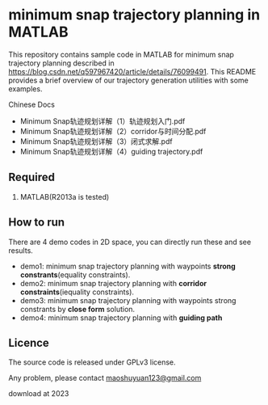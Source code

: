 # minimum snap trajectory planning in MATLAB
This repository contains sample code in MATLAB for minimum snap trajectory planning described in https://blog.csdn.net/q597967420/article/details/76099491.
This README provides a brief overview of our trajectory generation utilities with some examples.

Chinese Docs
- Minimum Snap轨迹规划详解（1）轨迹规划入门.pdf
- Minimum Snap轨迹规划详解（2）corridor与时间分配.pdf
- Minimum Snap轨迹规划详解（3）闭式求解.pdf
- Minimum Snap轨迹规划详解（4）guiding trajectory.pdf

## Required
1. MATLAB(R2013a is tested)
<!-- 尝试使用matlab2022b -->

## How to run
There are 4 demo codes in 2D space, you can directly run these and see results.

 - demo1: minimum snap trajectory planning with waypoints **strong constrants**(equality constraints).
 - demo2: minimum snap trajectory planning with **corridor constraints**(iequality constraints).
 - demo3: minimum snap trajectory planning with waypoints strong constrants by **close form** solution.
 - demo4: minimum snap trajectory planning with **guiding path**

## Licence
The source code is released under GPLv3 license.

Any problem, please contact maoshuyuan123@gmail.com

download at 2023